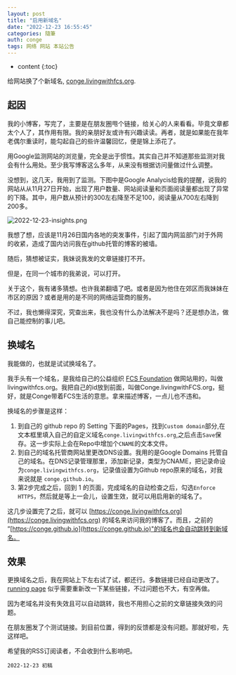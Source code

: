 ```yaml
---
layout: post
title: "启用新域名"
date: "2022-12-23 16:55:45"
categories: 隨筆
auth: conge
tags: 网络 网站 本站公告
---
```

* content
{:toc}

给网站换了个新域名, [conge.livingwithfcs.org](https://conge.livingwithfcs.org).

## 起因

我的小博客，写完了，主要是在朋友圈甩个链接，给关心的人来看看。毕竟文章都太个人了，其作用有限。我的亲朋好友或许有兴趣读读。再者，就是如果能在我年老偶尔重读时，能勾起自己的些许温馨回忆，便是锦上添花了。

用Google监测网站的浏览量，完全是出于惯性。其实自己并不知道那些监测对我会有什么用处。至少我写博客这么多年，从来没有根据访问量做过什么调整。

没想到，这几天，我用到了监测。下图中是Google Analycis给我的提醒，说我的网站从从11月27日开始，出现了用户数量、网站阅读量和页面阅读量都出现了异常的下降。其中，用户数从预计的300左右降至不足100，阅读量从700左右降到200多。

![2022-12-23-insights.png](https://s2.loli.net/2022/12/24/HCFlmpTGfz8Zi6Y.png)





我想了想，应该是11月26日国内各地的突发事件，引起了国内网监部门对于外网的收紧，造成了国内访问我在github托管的博客的被墙。

随后，猜想被证实，我妹说我发的文章链接打不开。

但是，在同一个城市的我弟说，可以打开。

关于这个，我有诸多猜想。也许我弟翻墙了吧。或者是因为他住在郊区而我妹妹在市区的原因？或者是用的是不同的网络运营商的服务。

不过，我也懒得深究，究查出来，我也没有什么办法解决不是吗？还是想办法，做自己能控制的事儿吧。

## 换域名

我能做的，也就是试试换域名了。

我手头有一个域名，是我给自己的公益组织 [FCS Foundation](https://livingwithfcs.org) 做网站用的，叫做 livingwithfcs.org。我把自己的id放到前面，叫做Conge.livingwithFCS.org，挺好，就是Conge带着FCS生活的意思。拿来描述博客，一点儿也不违和。

换域名的步骤是这样：

1. 到自己的 github repo 的 Setting 下面的Pages，找到`Custom domain`部分,在文本框里填入自己的自定义域名`conge.livingwithfcs.org`,之后点击`Save`保存。这一步实际上会在Repo中增加个`CNAME`的文本文件。
2. 到自己的域名托管商网站里更改DNS设置。我用的是Google Domains 托管自己的域名。在DNS记录管理那里，添加新记录，类型为CNAME，把记录命设为`conge.livingwithfcs.org`，记录值设置为Github repo原来的域名，对我来说就是 `conge.github.io`。
3. 第2步完成之后，回到 1 的页面，完成域名的自动检查之后，勾选`Enforce HTTPS`，然后就是等上一会儿，设置生效，就可以用启用新的域名了。

这几步设置完了之后，就可以 [https://conge.livingwithfcs.org](https://conge.livingwithfcs.org) 的域名来访问我的博客了。而且，之前的 ”[https://conge.github.io](https://conge.github.io)"的域名也会自动跳转到新域名。

## 效果

更换域名之后，我在网站上下左右试了试，都还行。多数链接已经自动更改了。[running page](https://conge.livingwithfcs.org/running_page/) 似乎需要重新改一下某些链接，不过问题也不大，有空再做。

因为老域名并没有失效且可以自动跳转，我也不用担心之前的文章链接失效的问题。

在朋友圈发了个测试链接。到目前位置，得到的反馈都是没有问题。那就好啦，先这样吧。

希望我的RSS订阅读者，不会收到什么影响吧。

```
2022-12-23 初稿
```
